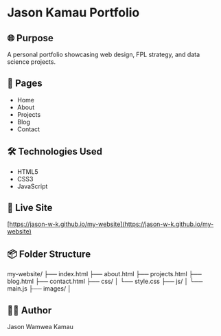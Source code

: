 # Jason Kamau Portfolio

## 🌐 Purpose
A personal portfolio showcasing web design, FPL strategy, and data science projects.

## 📄 Pages
- Home
- About
- Projects
- Blog
- Contact

## 🛠️ Technologies Used
- HTML5
- CSS3
- JavaScript

## 🚀 Live Site
[https://jason-w-k.github.io/my-website](https://jason-w-k.github.io/my-website)

## 📦 Folder Structure

my-website/ ├── index.html ├── about.html ├── projects.html ├── blog.html ├── contact.html ├── css/ │   └── style.css ├── js/ │   └── main.js ├── images/ │  

## 👨‍💻 Author
Jason Wamwea Kamau